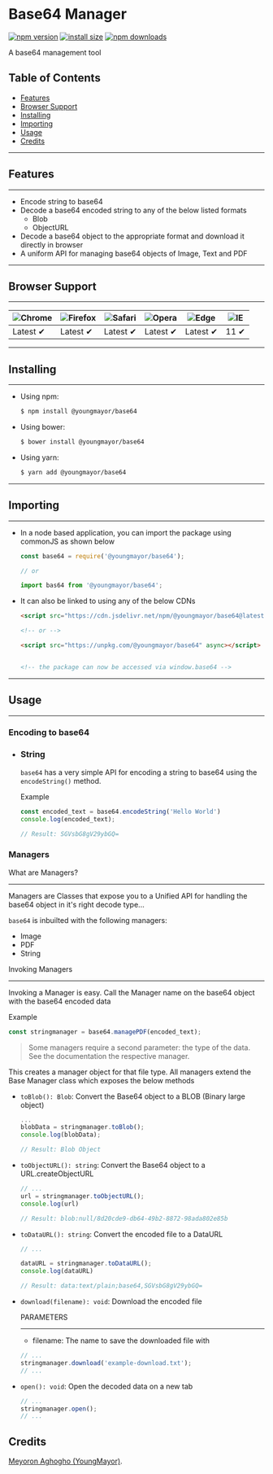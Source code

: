 # Base64 Manager

[![npm version](https://img.shields.io/npm/v/@youngmayor/base64.svg?style=flat-square)](https://www.npmjs.org/package/@youngmayor/base64)
[![install size](https://packagephobia.now.sh/badge?p=@youngmayor/base64)](https://packagephobia.now.sh/result?p=@youngmayor/base64)
[![npm downloads](https://img.shields.io/npm/dm/@youngmayor/base64.svg?style=flat-square)](http://npm-stat.com/charts.html?package=@youngmayor/base64)
<!-- [![CDNJS](https://img.shields.io/cdnjs/v/@youngmayor/base64.svg?style=flat-square)](https://cdnjs.com/libraries/@youngmayor/base64) -->
<!-- [![build status](https://img.shields.io/travis/axios/axios/master.svg?style=flat-square)](https://travis-ci.org/axios/axios) -->
<!-- [![code coverage](https://img.shields.io/coveralls/mzabriskie/axios.svg?style=flat-square)](https://coveralls.io/r/mzabriskie/axios) -->
<!-- [![gitter chat](https://img.shields.io/gitter/room/mzabriskie/axios.svg?style=flat-square)](https://gitter.im/mzabriskie/axios) -->
<!-- [![code helpers](https://www.codetriage.com/axios/axios/badges/users.svg)](https://www.codetriage.com/axios/axios) -->

A base64 management tool

## Table of Contents
  - [Features](#features)
  - [Browser Support](#browser-support)
  - [Installing](#installing)
  - [Importing](#importing)
  - [Usage](#usage) 
  - [Credits](#credits)


___
## Features
___

- Encode string to base64
- Decode a base64 encoded string to any of the below listed formats 
  - Blob
  - ObjectURL
- Decode a base64 object to the appropriate format and download it directly in browser
- A uniform API for managing base64 objects of Image, Text and PDF

___
## Browser Support
___

![Chrome](https://raw.github.com/alrra/browser-logos/master/src/chrome/chrome_48x48.png) | ![Firefox](https://raw.github.com/alrra/browser-logos/master/src/firefox/firefox_48x48.png) | ![Safari](https://raw.github.com/alrra/browser-logos/master/src/safari/safari_48x48.png) | ![Opera](https://raw.github.com/alrra/browser-logos/master/src/opera/opera_48x48.png) | ![Edge](https://raw.github.com/alrra/browser-logos/master/src/edge/edge_48x48.png) | ![IE](https://raw.github.com/alrra/browser-logos/master/src/archive/internet-explorer_9-11/internet-explorer_9-11_48x48.png) |
--- | --- | --- | --- | --- | --- |
Latest ✔ | Latest ✔ | Latest ✔ | Latest ✔ | Latest ✔ | 11 ✔ |

<!-- [![Browser Matrix](https://saucelabs.com/open_sauce/build_matrix/axios.svg)](https://saucelabs.com/u/axios) -->

___
## Installing
___

- Using npm:
    ```bash
    $ npm install @youngmayor/base64
    ```

- Using bower:
    ```bash
    $ bower install @youngmayor/base64
    ```

- Using yarn:
    ```bash
    $ yarn add @youngmayor/base64
    ```

___
## Importing
___
- In a node based application, you can import the package using commonJS as shown below
    ```js
    const base64 = require('@youngmayor/base64');

    // or 

    import bas64 from '@youngmayor/base64';
    ```

- It can also be linked to using any of the below CDNs
    ```html
    <script src="https://cdn.jsdelivr.net/npm/@youngmayor/base64@latest" async></script>

    <!-- or -->

    <script src="https://unpkg.com/@youngmayor/base64" async></script>


    <!-- the package can now be accessed via window.base64 -->
    ```

___
## Usage
___

### Encoding to base64
- ### String

    ```base64``` has a very simple API for encoding a string to base64 using the ```encodeString()``` method.
    
    Example
    ```javascript
    const encoded_text = base64.encodeString('Hello World')
    console.log(encoded_text);

    // Result: SGVsbG8gV29ybGQ=
    ```

### Managers

What are Managers? 
___
Managers are Classes that expose you to a Unified API for handling the base64 object in it's right decode type...


```base64``` is inbuilted with the following managers:
- Image
- PDF
- String

Invoking Managers
___
Invoking a Manager is easy. Call the Manager name on the base64 object with the base64 encoded data

Example 
```javascript
const stringmanager = base64.managePDF(encoded_text);
```
>Some managers require a second parameter: the type of the data. See the documentation the respective manager.

This creates a manager object for that file type. All managers extend the Base Manager class which exposes the below methods
 - ```toBlob(): Blob```: Convert the Base64 object to a BLOB (Binary large object)

    ```js
    ...
    blobData = stringmanager.toBlob();
    console.log(blobData);
    
    // Result: Blob Object
    ```

 - ```toObjectURL(): string```: Convert the Base64 object to a URL.createObjectURL

    ```js
    // ...
    url = stringmanager.toObjectURL();
    console.log(url)

    // Result: blob:null/8d20cde9-db64-49b2-8872-98ada802e85b
    ```

 - ```toDataURL(): string```: Convert the encoded file to a DataURL

    ```js
    // ...

    dataURL = stringmanager.toDataURL();
    console.log(dataURL)

    // Result: data:text/plain;base64,SGVsbG8gV29ybGQ=
    ```

 - ```download(filename): void```: Download the encoded file

    PARAMETERS
    
    ___
    - filename: The name to save the downloaded file with
    ```js
    // ...
    stringmanager.download('example-download.txt');
    // ...
    ```

 - ```open(): void```: Open the decoded data on a new tab

    ```js
    // ...
    stringmanager.open();
    // ...
    ```

## Credits
[Meyoron Aghogho (YoungMayor)](https://youngmayor.dev).

